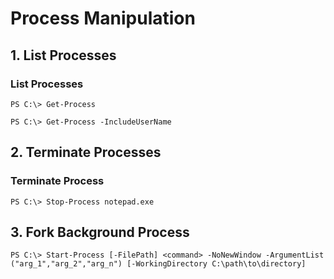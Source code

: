 # Process Manipulation

## 1. List Processes

### List Processes

`PS C:\> Get-Process`

`PS C:\> Get-Process -IncludeUserName`

## 2. Terminate Processes

### Terminate Process

`PS C:\> Stop-Process notepad.exe`

## 3. Fork Background Process

`PS C:\> Start-Process [-FilePath] <command> -NoNewWindow -ArgumentList ("arg_1","arg_2","arg_n") [-WorkingDirectory C:\path\to\directory]`